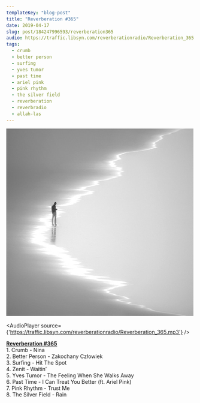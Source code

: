 ```yaml
---
templateKey: "blog-post"
title: "Reverberation #365"
date: 2019-04-17
slug: post/184247996593/reverberation365
audio: https://traffic.libsyn.com/reverberationradio/Reverberation_365.mp3
tags:
  - crumb
  - better person
  - surfing
  - yves tumor
  - past time
  - ariel pink
  - pink rhythm
  - the silver field
  - reverberation
  - reverbradio
  - allah-las
---
```


![Reverberation #365](../images/ed2220ef6cf94907264855064d65117b01f01424f5e1281f7b7982fd4f84fb5e.jpg)

<AudioPlayer source={'https://traffic.libsyn.com/reverberationradio/Reverberation_365.mp3'} />

<p><b><a href="https://traffic.libsyn.com/reverberationradio/Reverberation_365.mp3">Reverberation #365</a><br /></b>1. Crumb - Nina<br />2. Better Person - Zakochany Cz&#322;owiek<br />3. Surfing - Hit The Spot<br />4. Zenit - Waitin&rsquo;<br />5. Yves Tumor - The Feeling When She Walks Away<br />6. Past Time - I Can Treat You Better (ft. Ariel Pink)<br />7. Pink Rhythm - Trust Me<br />8. The Silver Field - Rain</p>
